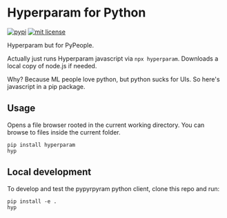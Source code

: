 # Hyperparam for Python

[![pypi](https://img.shields.io/pypi/v/hyperparam)](https://pypi.org/project/hyperparam/)
[![mit license](https://img.shields.io/badge/License-MIT-blue.svg)](https://opensource.org/licenses/MIT)

Hyperparam but for PyPeople.

Actually just runs Hyperparam javascript via `npx hyperparam`.
Downloads a local copy of node.js if needed.

Why? Because ML people love python, but python sucks for UIs. So here's javascript in a pip package.

## Usage

Opens a file browser rooted in the current working directory. You can browse to files inside the current folder.

```
pip install hyperparam
hyp
```

## Local development

To develop and test the pypyrpyram python client, clone this repo and run:

```
pip install -e .
hyp
```
